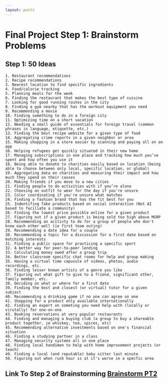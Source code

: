```yaml
---
layout: posts
---
```


# Final Project Step 1: Brainstorm Problems

## Step 1: 50 Ideas

    1. Restaurant recommendations
    2. Recipe recommendations
    3. Nearest location to find specific ingredients
    4. Food/calorie tracking
    5. Planning meals for the week
    6. Finding the restaurant that makes the best type of cuisine
    7. Looking for good running routes in the city
    8. Finding a gym nearby that has the workout equipment you need
    9. Recommending a movie
    10. Finding something to do in a foreign city
    11. Optimizing time on a short vacation
    12. Needing a small guide of essentials for foreign travel (common phrases in language, etiquette, etc.)
    13. Finding the best recipe website for a given type of food
    14. Aggregating crime reports in a given neighbor or area
    15. Making shopping in a store easier by scanning and paying all on an app
    16. Helping refugees get quickly situated in their new home
    17. Managing subscriptions in one place and tracking how much you’ve spent and how often you use it
    18. Being able to donate to charities easily based on location (being able to choose between only local, specific location, or global)
    19. Aggregating data on charities and measuring their impact and how much they spend on their causes
    20. Making friends if you move to a new cities
    21. Finding people to do activities with if you’re alone 
    22. Choosing an outfit to wear for the day if you're unsure
    23. Color coordinating if you're unsure what matches
    24. Finding a fashion brand that has the fit best for you
    25. Indentifing fake products based on social interaction (Not AI based to faciliate a community)
    26. Finding the lowest price possible online for a given product
    27. Figuring out if a given product is being sold too high above MSRP
    28. Recommending an acitivty to do for a group of people who don't know each other well (ie first team outing)
    29. Recommending a date idea for a couple
    30. Recommending a topic for a discussion for a first date based on matching interests
    31. Finding a public space for practicing a specific sport
    32. A better way for peer-to-peer lending
    33. Calculating money owed after a group trip
    34. Better classroom specific chat rooms for help and group making
    35. Having a virtual time capusule of videos, photos, audio recordings, etc.
    36. Finding lesser known artists of a genre you like
    37. Figuring out what gift to give to a friend, significant other, family member, etc.
    38. Deciding on what or where for a first date
    39. Finding the best and closest (or virtual) tutor for a given subject
    40. Recommending a drinking game if no one can agree on one
    41. Shopping for a product only available internationally
    42. Finding an expert on someting you need help with (locally or virutally) for one-on-one
    43. Booking reservations at very popular restaurants
    44. Finding and managing a buying club (a group to buy a shareable product together, ie whiskey, tea, spices, etc)
    45. Recommending alternative investments based on one's financial situation
    46. Finding a studying partner in a class
    47. Managing security systems all in one place
    48. Finding local handimen to help with home improvement projects (or teach)
    49. Finding a local (and reputable) baby sitter last minute
    50. Figuring out when rush hour is at it's worse in a specfic area
    

## Link To Step 2 of Brainstorming [Brainstorm PT2](https://tophbuddy.github.io/cs5520_cholzheu_projects/Final-Project-Step-1-Brainstorming-Pt2)
